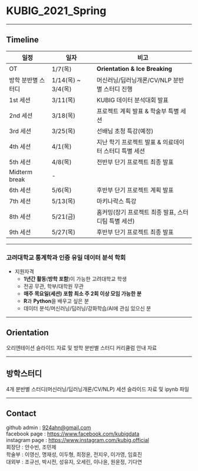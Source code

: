 # KUBIG_2021_Spring

--------------------------------------------------
## Timeline  
| 일정                    |  일자 | 비고                                |
| ------------------- | -------------|-------------------------- |
| OT | 1/7(목) | **Orientation & Ice Breaking** |
| 방학 분반별 스터디 | 1/14(목) ~ 3/4(목) | 머신러닝/딥러닝개론/CV/NLP 분반별 스터디 진행|
| 1st 세션 | 3/11(목) | KUBIG 데이터 분석대회 발표|
| 2nd 세션 | 3/18(목) | 프로젝트 계획 발표 & 학술부 특별 세션 |
| 3rd 세션 | 3/25(목) | 선배님 초청 특강(예정) |
| 4th 세션 | 4/1(목) | 지난 학기 프로젝트 발표 & 의료데이터 스터디 특별 세션 |
| 5th 세션 | 4/8(목) | 전반부 단기 프로젝트 최종 발표 |
| Midterm break | - |        |
| 6th 세션 | 5/6(목) | 후반부 단기 프로젝트 계획 발표 |
| 7th 세션 | 5/13(목) | 마키나락스 특강 |
| 8th 세션 | 5/21(금) | 홈커밍(장기 프로젝트 최종 발표, 스터디팀 특별 세션) |
| 9th 세션 | 5/27(목) | 후반부 단기 프로젝트 최종 발표 |

-----------------------------------------------------

### 고려대학교 통계학과 인증 유일 데이터 분석 학회
* 지원자격
  - **1년간 활동**(**방학 포함**)이 가능한 고려대학교 학생
  - 전공 무관, 학부/대학원 무관
  - **매주 목요일(세션) 포함 최소 주 2회 이상 모임 가능한 분**
  - **R**과 **Python**을 배우고 싶은 분
  - 데이터 분석/머신러닝/딥러닝/강화학습/AI에 관심 있으신 분

-----------------------------------------------------

## Orientation
오리엔테이션 슬라이드 자료 및 방학 분반별 스터디 커리큘럼 안내 자료

-----------------------------------------------------

## 방학스터디
4개 분반별 스터디(머신러닝/딥러닝개론/CV/NLP) 세션 슬라이드 자료 및 ipynb 파일

-----------------------------------------------------
## Contact
github admin : 924ahn@gmail.com     
facebook page : https://www.facebook.com/kubigdata      
instagram page : https://www.instagram.com/kubig.official     
회장단 : 안수빈, 조민제    
학술부 : 이영신, 명재성, 이두형, 최정윤, 전지우, 이가영, 임효진     
대외부 : 조규선, 박시전, 성유지, 오세린, 이나윤, 원윤정, 기다연      
